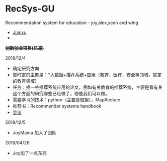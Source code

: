 ﻿# RecSys-GU
Recommendation system for education - joy,alex,sean and wing

- [Jianxu](Sean/daily.md)
- 

~~**创新创业项目(已凉)**~~

2018/12/4 

- 确定研究方向
- 暂时定的主题是：*大数据+推荐系统+应用（教育，医疗，安全等领域，暂定的教育领域）
- 任务：找一些推荐系统应用的论文，例如有关教育的推荐系统，主要是看有关这个方面的研究哪些已经做了，哪些我们可以做。
- 需要学习的技术：python（主要是框架），MapReduce
- 推荐书：Recommender systems handbook
- [会议](https://recsys.acm.org/)

2018/12/5

- JoyMama 加入了团队

2019/04/26

- Joy加了一点东西
